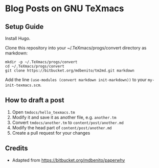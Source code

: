 # Blog Posts on GNU TeXmacs

## Setup Guide

Install Hugo.

Clone this repository into your ~/.TeXmacs/progs/convert directory as markdown:

```
mkdir -p ~/.TeXmacs/progs/convert
cd ~/.TeXmacs/progs/convert
git clone https://bitbucket.org/mdbenito/tm2md.git markdown
```

Add the line `(use-modules (convert markdown init-markdown))` to your `my-init-texmacs.scm`.

## How to draft a post
1. Open `tmdocs/hello_texmacs.tm`
2. Modify it and save it as another file, e.g. `another.tm`
3. Convert `tmdocs/another.tm` to `content/post/another.md`
4. Modify the head part of `content/post/another.md`
5. Create a pull request for your changes


## Credits
+ Adapted from https://bitbucket.org/mdbenito/paperwhy
